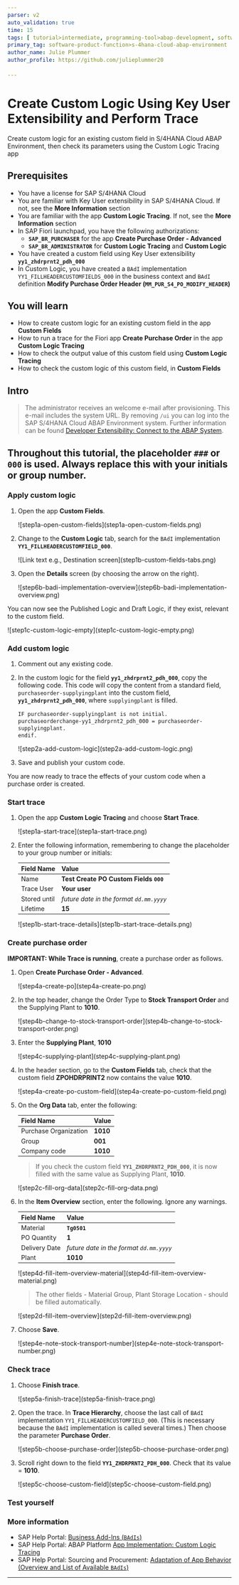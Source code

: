 ```yaml
---
parser: v2
auto_validation: true
time: 15
tags: [ tutorial>intermediate, programming-tool>abap-development, software-product>sap-business-technology-platform, software-product>sap-btp--abap-environment]
primary_tag: software-product-function>s-4hana-cloud-abap-environment
author_name: Julie Plummer
author_profile: https://github.com/julieplummer20

---
```



# Create Custom Logic Using Key User Extensibility and Perform Trace
<!-- description --> Create custom logic for an existing custom field in S/4HANA Cloud ABAP Environment, then check its parameters using the Custom Logic Tracing app

## Prerequisites
- You have a license for SAP S/4HANA Cloud
- You are familiar with Key User extensibility in SAP S/4HANA Cloud. If not, see the **More Information** section
- You are familiar with the app **Custom Logic Tracing**. If not, see the **More Information** section
- In SAP Fiori launchpad, you have the following authorizations:
    - **`SAP_BR_PURCHASER`** for the app **Create Purchase Order - Advanced**
    - **`SAP_BR_ADMINISTRATOR`** for **Custom Logic Tracing** and **Custom Logic**
- You have created a custom field using Key User extensibility **`yy1_zhdrprnt2_pdh_000`**
- In Custom Logic, you have created a `BAdI` implementation `YY1_FILLHEADERCUSTOMFIELDS_000` in the business context and `BAdI` definition **Modify Purchase Order Header (`MM_PUR_S4_PO_MODIFY_HEADER`)**



## You will learn
- How to create custom logic for an existing custom field in the app **Custom Fields**
- How to run a trace for the Fiori app **Create Purchase Order** in the app **Custom Logic Tracing**
- How to check the output value of this custom field using **Custom Logic Tracing**
- How to check the custom logic of this custom field, in **Custom Fields**

## Intro

>The administrator receives an welcome e-mail after provisioning. This e-mail includes the system URL. By removing `/ui` you can log into the SAP S/4HANA Cloud ABAP Environment system. Further information can be found [Developer Extensibility: Connect to the ABAP System](https://help.sap.com/docs/SAP_S4HANA_CLOUD/6aa39f1ac05441e5a23f484f31e477e7/4b962c243a3342189f8af460cc444883.html?locale=en-US).


Throughout this tutorial, the placeholder `###` or `000` is used. Always replace this with your initials or group number.
---

### Apply custom logic

1. Open the app **Custom Fields**.

    <!-- border -->![step1a-open-custom-fields](step1a-open-custom-fields.png)

2. Change to the **Custom Logic** tab, search for the `BAdI` implementation **`YY1_FILLHEADERCUSTOMFIELD_000`**.

    <!-- border -->![Link text e.g., Destination screen](step1b-custom-fields-tabs.png)

3. Open the **Details** screen (by choosing the arrow on the right).

    <!-- border -->![step6b-badi-implementation-overview](step6b-badi-implementation-overview.png)

You can now see the Published Logic and Draft Logic, if they exist, relevant to the custom field.

<!-- border -->![step1c-custom-logic-empty](step1c-custom-logic-empty.png)


### Add custom logic

1. Comment out any existing code.

2. In the custom logic for the field **`yy1_zhdrprnt2_pdh_000`**, copy the following code.
This code will copy the content from a standard field, `purchaseorder-supplyingplant` into the custom field, **`yy1_zhdrprnt2_pdh_000`**, where `supplyingplant` is filled.

    ```ABAP
    IF purchaseorder-supplyingplant is not initial.
    purchaseorderchange-yy1_zhdrprnt2_pdh_000 = purchaseorder-supplyingplant.
    endif.

    ```

    <!-- border -->![step2a-add-custom-logic](step2a-add-custom-logic.png)

3. Save and publish your custom code.

You are now ready to trace the effects of your custom code when a purchase order is created.



### Start trace

1. Open the app **Custom Logic Tracing** and choose **Start Trace**.

    <!-- border -->![step1a-start-trace](step1a-start-trace.png)

2. Enter the following information, remembering to change the placeholder to your group number or initials:

    |  Field Name     | Value
    |  :------------- | :-------------
    |  Name           | **Test Create PO Custom Fields `000`**
    |  Trace User           | **Your user**
    |  Stored until    | *future date in the format `dd.mm.yyyy`*
    |  Lifetime          | **15**

    <!-- border -->![step1b-start-trace-details](step1b-start-trace-details.png)



### Create purchase order

**IMPORTANT: While Trace is running**, create a purchase order as follows.

1. Open **Create Purchase Order - Advanced**.

    <!-- border -->![step4a-create-po](step4a-create-po.png)

2. In the top header, change the Order Type to **Stock Transport Order** and the Supplying Plant to **1010**.

    <!-- border -->![step4b-change-to-stock-transport-order](step4b-change-to-stock-transport-order.png)

3. Enter the **Supplying Plant**, **1010**    

    <!-- border -->![step4c-supplying-plant](step4c-supplying-plant.png)

4. In the header section, go to the **Custom Fields** tab, check that the custom field **ZPOHDRPRINT2** now contains the value **1010**.

    <!-- border -->![step4a-create-po-custom-field](step4a-create-po-custom-field.png)

5. On the **Org Data** tab, enter the following:

    |  Field Name     | Value
    |  :------------- | :-------------
    |  Purchase Organization           | **1010**
    |  Group    | **001**
    |  Company code          | **1010**

    > If you check the custom field **`YY1_ZHDRPRNT2_PDH_000`**, it is now filled with the same value as Supplying Plant, **1010**.

    <!-- border -->![step2c-fill-org-data](step2c-fill-org-data.png)

6. In the **Item Overview** section, enter the following. Ignore any warnings.

    |  Field Name     | Value
    |  :------------- | :-------------
    |  Material           | **`Tg0501`**
    |  PO Quantity           | **1**
    |  Delivery Date     | *future date in the format `dd.mm.yyyy`*
    |  Plant           | **1010**

      <!-- border -->![step4d-fill-item-overview-material](step4d-fill-item-overview-material.png)

    > The other fields - Material Group, Plant Storage Location - should be filled automatically.

    <!-- border -->![step2d-fill-item-overview](step2d-fill-item-overview.png)

7. Choose **Save**.

    <!-- border -->![step4e-note-stock-transport-number](step4e-note-stock-transport-number.png)



### Check trace

1. Choose **Finish trace**.

    <!-- border -->![step5a-finish-trace](step5a-finish-trace.png)

2. Open the trace. In **Trace Hierarchy**, choose the last call of `BAdI` implementation `YY1_FILLHEADERCUSTOMFIELD_000`.
(This is necessary because the `BAdI` implementation is called several times.)
Then choose the parameter **Purchase Order**.

    <!-- border -->![step5b-choose-purchase-order](step5b-choose-purchase-order.png)

3. Scroll right down to the field **`YY1_ZHDRPRNT2_PDH_000`**. Check that its value = **1010**.

    <!-- border -->![step5c-choose-custom-field](step5c-choose-custom-field.png)




### Test yourself





### More information
- SAP Help Portal: [Business Add-Ins (`BAdIs`)](https://help.sap.com/docs/ABAP_PLATFORM_2021/46a2cfc13d25463b8b9a3d2a3c3ba0d9/8ff2e540f8648431e10000000a1550b0.html?locale=en-US)
- SAP Help Portal: ABAP Platform [App Implementation: Custom Logic Tracing](https://help.sap.com/docs/ABAP_PLATFORM_NEW/dd52b271fd064d84b4085a87209cb1bd/76099babb7c74f6d8c2ecdaf2c07fa14.html?locale=en-US)
- SAP Help Portal: Sourcing and Procurement: [Adaptation of App Behavior (Overview and List of Available `BAdIs`)](https://help.sap.com/docs/SAP_S4HANA_CLOUD/0e602d466b99490187fcbb30d1dc897c/259a396e6bdb4d08b130049880a3920f.html?locale=en-US)


---
